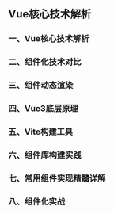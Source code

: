 ## Vue核心技术解析

### 一、Vue核心技术解析
### 二、组件化技术对比
### 三、组件动态渲染
### 四、Vue3底层原理
### 五、Vite构建工具
### 六、组件库构建实践
### 七、常用组件实现精髓详解
### 八、组件化实战
